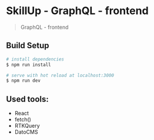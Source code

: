 # SkillUp - GraphQL - frontend

> GraphQL - frontend

## Build Setup

``` bash
# install dependencies
$ npm run install

# serve with hot reload at localhost:3000
$ npm run dev

```

## Used tools:
- React
- fetch()
- RTKQuery
- DatoCMS
